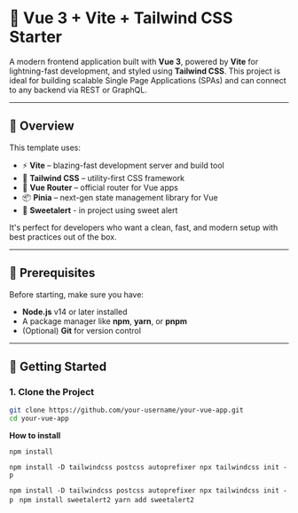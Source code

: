 # 🌟 Vue 3 + Vite + Tailwind CSS Starter

A modern frontend application built with **Vue 3**, powered by **Vite** for lightning-fast development, and styled using **Tailwind CSS**. This project is ideal for building scalable Single Page Applications (SPAs) and can connect to any backend via REST or GraphQL.

---

## 📖 Overview

This template uses:

- ⚡ **Vite** – blazing-fast development server and build tool
- 🎨 **Tailwind CSS** – utility-first CSS framework
- 🔄 **Vue Router** – official router for Vue apps
- 📦 **Pinia** – next-gen state management library for Vue
- 📔 **Sweetalert** - in project using sweet alert

It's perfect for developers who want a clean, fast, and modern setup with best practices out of the box.

---

## 🔧 Prerequisites

Before starting, make sure you have:

- **Node.js** v14 or later installed
- A package manager like **npm**, **yarn**, or **pnpm**
- (Optional) **Git** for version control

---

## 🚀 Getting Started

### 1. Clone the Project

```bash
git clone https://github.com/your-username/your-vue-app.git
cd your-vue-app
```
**How to install**

`` npm install
``

``npm install -D tailwindcss postcss autoprefixer
npx tailwindcss init -p
``

``npm install -D tailwindcss postcss autoprefixer
npx tailwindcss init -p
``
``
npm install sweetalert2
yarn add sweetalert2
``